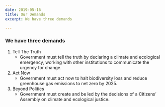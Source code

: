 ```yaml
---
date: 2019-05-16
title: Our Demands
excerpt: We have three demands

---
```

### We have three demands

1. Tell The Truth
    - Government must tell the truth by declaring a climate and ecological emergency, working with other institutions to communicate the urgency for change.
1. Act Now
    - Government must act now to halt biodiversity loss and reduce greenhouse gas emissions to net zero by 2025.
1. Beyond Politics
    - Government must create and be led by the decisions of a Citizens’ Assembly on climate and ecological justice.



